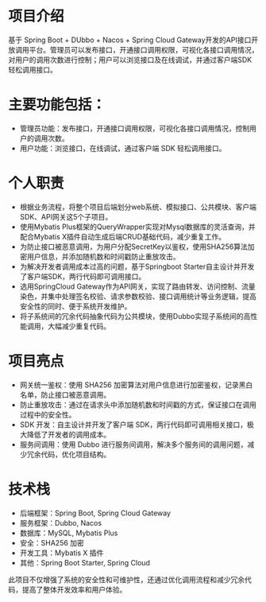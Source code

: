 # 项目介绍
基于 Spring Boot + DUbbo + Nacos + Spring Cloud Gateway开发的API接口开放调用平台。管理员可以发布接口，开通接口调用权限，可视化各接口调用情况，对用户的调用次数进行控制；用户可以浏览接口及在线调试，并通过客户端SDK轻松调用接口。
# 主要功能包括：
- 管理员功能：发布接口，开通接口调用权限，可视化各接口调用情况，控制用户的调用次数。
- 用户功能：浏览接口，在线调试，通过客户端 SDK 轻松调用接口。
# 个人职责
- 根据业务流程，将整个项目后端划分web系统、模拟接口、公共模块、客户端SDK、API网关这5个子项目。
- 使用Mybatis Plus框架的QueryWrapper实现对Mysql数据库的灵活查询，并配合Mybatis X插件自动生成后端CRUD基础代码，减少重复工作。
- 为防止接口被恶意调用，为用户分配SecretKey以鉴权，使用SHA256算法加密用户信息，并添加随机数和时间戳防止重放攻击。
- 为解决开发者调用成本过高的问题，基于Springboot Starter自主设计并开发了客户端SDK，两行代码即可调用接口。
- 选用SpringCloud Gateway作为API网关，实现了路由转发、访问控制、流量染色，并集中处理签名校验、请求参数校验、接口调用统计等业务逻辑，提高安全性的同时、便于系统开发维护。
- 将子系统间的冗余代码抽象代码为公共模块，使用Dubbo实现子系统间的高性能调用，大幅减少重复代码。
# 项目亮点
- 网关统一鉴权：使用 SHA256 加密算法对用户信息进行加密鉴权，记录黑白名单，防止接口被恶意调用。
- 防止重放攻击：通过在请求头中添加随机数和时间戳的方式，保证接口在调用过程中的安全性。
- SDK 开发：自主设计并开发了客户端 SDK，两行代码即可调用相关接口，极大降低了开发者的调用成本。
- 服务间调用：使用 Dubbo 进行服务间调用，解决多个服务间的调用问题，减少冗余代码，优化项目结构。
# 技术栈
- 后端框架：Spring Boot, Spring Cloud Gateway
- 服务框架：Dubbo, Nacos
- 数据库：MySQL, Mybatis Plus
- 安全：SHA256 加密
- 开发工具：Mybatis X 插件
- 其他：Spring Boot Starter, Spring Cloud
  
此项目不仅增强了系统的安全性和可维护性，还通过优化调用流程和减少冗余代码，提高了整体开发效率和用户体验。
